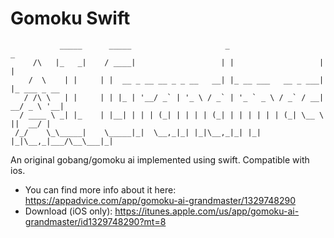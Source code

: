 # Gomoku Swift
```
           _____      _____                     _                     _            
     /\   |_   _|    / ____|                   | |                   | |           
    /  \    | |     | |  __ _ __ __ _ _ __   __| |_ __ ___   __ _ ___| |_ ___ _ __ 
   / /\ \   | |     | | |_ | '__/ _` | '_ \ / _` | '_ ` _ \ / _` / __| __/ _ \ '__|
  / ____ \ _| |_    | |__| | | | (_| | | | | (_| | | | | | | (_| \__ \ ||  __/ |   
 /_/    \_\_____|    \_____|_|  \__,_|_| |_|\__,_|_| |_| |_|\__,_|___/\__\___|_|   
```
An original gobang/gomoku ai implemented using swift.
Compatible with ios.
- You can find more info about it here: https://appadvice.com/app/gomoku-ai-grandmaster/1329748290
- Download (iOS only): https://itunes.apple.com/us/app/gomoku-ai-grandmaster/id1329748290?mt=8
